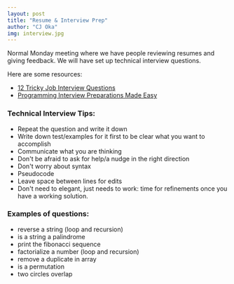 ```yaml
---
layout: post
title: "Resume & Interview Prep"
author: "CJ Oka"
img: interview.jpg
---
```


Normal Monday meeting where we have people reviewing resumes and giving feedback. We will have set up technical interview questions.

Here are some resources:
- [12 Tricky Job Interview Questions](https://skillcrush.com/2015/10/15/answer-the-toughest-tech-interview-questions/)
- [Programming Interview Preparations Made Easy](https://www.interviewbit.com/)


### Technical Interview Tips:
- Repeat the question and write it down
- Write down test/examples for it first to be clear what you want to accomplish
- Communicate what you are thinking
- Don't be afraid to ask for help/a nudge in the right direction
- Don't worry about syntax
- Pseudocode
- Leave space between lines for edits
- Don't need to elegant, just needs to work: time for refinements once you have a working solution.


### Examples of questions:
- reverse a string (loop and recursion)
- is a string a palindrome
- print the fibonacci sequence
- factorialize a number (loop and recursion)
- remove a duplicate in array
- is a permutation
- two circles overlap


